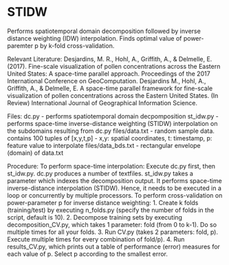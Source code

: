 # STIDW
Performs spatiotemporal domain decomposition followed by inverse distance weighting (IDW) interpolation.
Finds optimal value of power-paremter p by k-fold cross-validation.

Relevant Literature:
Desjardins, M. R., Hohl, A., Griffith, A., & Delmelle, E. (2017). Fine-scale visualization of pollen concentrations across the Eastern United States: A space-time parallel approach. Proceedings of the 2017 International Conference on GeoComputation.
Desjardins M., Hohl, A., Griffith, A., & Delmelle, E. A space-time parallel framework for fine-scale visualization of pollen concentrations across the Eastern United States. (In Review) International Journal of Geographical Information Science.

Files:
dc.py - performs spatiotemporal domain decpomposition
st_idw.py - performs space-time inverse-distance weighting (STIDW) interpolation on the subdomains resulting from dc.py
files/data.txt - random sample data. contains 100 tuples of [x,y,t,p] - x,y: spatial coordinates, t: timestamp, p: feature value to interpolate
files/data_bds.txt - rectangular envelope (domain) of data.txt

Procedure:
To perform space-time interpolation: Execute dc.py first, then st_idw.py. dc.py produces a number of textfiles. st_idw.py takes a parameter which indexes the decomposition output. It performs space-time inverse-distance interpolation (STIDW). Hence, it needs to be executed in a loop or concurrently by multiple processors.
To perform cross-validation on power-parameter p for inverse distance weighting: 1. Create k folds (training/test) by executing n_folds.py (specify the number of folds in the script, default is 10). 2. Decompose training sets by executing decomposition_CV.py, which takes 1 parameter: fold (from 0 to k-1). Do so multiple times for all your folds. 3. Run CV.py (takes 2 parameters: fold, p). Execute multiple times for every combination of fold/p). 4. Run results_CV.py, which prints out a table of performance (error) measures for each value of p. Select p according to the smallest error. 
